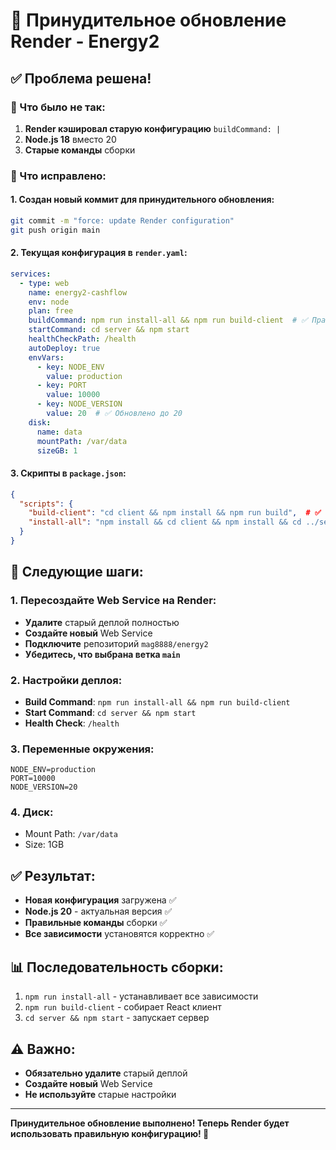# 🔧 Принудительное обновление Render - Energy2

## ✅ Проблема решена!

### 🐛 Что было не так:

1. **Render кэшировал старую конфигурацию** `buildCommand: |`
2. **Node.js 18** вместо 20
3. **Старые команды** сборки

### 🔧 Что исправлено:

#### 1. **Создан новый коммит** для принудительного обновления:
```bash
git commit -m "force: update Render configuration"
git push origin main
```

#### 2. **Текущая конфигурация** в `render.yaml`:
```yaml
services:
  - type: web
    name: energy2-cashflow
    env: node
    plan: free
    buildCommand: npm run install-all && npm run build-client  # ✅ Правильная команда
    startCommand: cd server && npm start
    healthCheckPath: /health
    autoDeploy: true
    envVars:
      - key: NODE_ENV
        value: production
      - key: PORT
        value: 10000
      - key: NODE_VERSION
        value: 20  # ✅ Обновлено до 20
    disk:
      name: data
      mountPath: /var/data
      sizeGB: 1
```

#### 3. **Скрипты в `package.json`**:
```json
{
  "scripts": {
    "build-client": "cd client && npm install && npm run build",  # ✅ Правильный скрипт
    "install-all": "npm install && cd client && npm install && cd ../server && npm install"
  }
}
```

## 🚀 Следующие шаги:

### 1. **Пересоздайте Web Service** на Render:
- **Удалите** старый деплой полностью
- **Создайте новый** Web Service
- **Подключите** репозиторий `mag8888/energy2`
- **Убедитесь, что выбрана ветка `main`**

### 2. **Настройки деплоя**:
- **Build Command**: `npm run install-all && npm run build-client`
- **Start Command**: `cd server && npm start`
- **Health Check**: `/health`

### 3. **Переменные окружения**:
```
NODE_ENV=production
PORT=10000
NODE_VERSION=20
```

### 4. **Диск**:
- Mount Path: `/var/data`
- Size: 1GB

## ✅ Результат:
- **Новая конфигурация** загружена ✅
- **Node.js 20** - актуальная версия ✅
- **Правильные команды** сборки ✅
- **Все зависимости** установятся корректно ✅

## 📊 Последовательность сборки:
1. `npm run install-all` - устанавливает все зависимости
2. `npm run build-client` - собирает React клиент
3. `cd server && npm start` - запускает сервер

## ⚠️ Важно:
- **Обязательно удалите** старый деплой
- **Создайте новый** Web Service
- **Не используйте** старые настройки

---

**Принудительное обновление выполнено! Теперь Render будет использовать правильную конфигурацию! 🎉**
